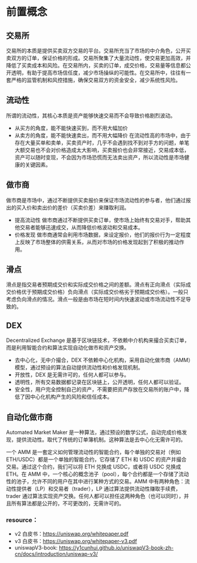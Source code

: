 # 前置概念

## 交易所

交易所的本质是提供买卖双方交易的平台。交易所充当了市场的中介角色，公开买卖双方的订单，保证价格的形成。交易所聚集了大量流动性，使交易更加高效，并降低了买卖成本和风险。在交易所内，买卖的订单，成交价格，交易量等信息都公开透明，有助于提高市场信任度，减少市场操纵的可能性。在交易所中，往往有一套严格的监管机制和风控措施，确保交易双方的资金安全，减少系统性风险。

## 流动性

所谓的流动性，其核心本质是资产能够快速交易而不会导致价格剧烈波动。

- 从买方的角度，能不能快速买到，而不用大幅加价
- 从卖方的角度，能不能快速卖出，而不用大幅降价
  在流动性高的市场中，由于存在大量买单和卖单，买卖资产时，几乎不会遇到找不到对手方的问题，单笔大额交易也不会对价格造成太大影响，买卖报价也会非常接近，交易成本低，资产可以随时变现，不会因为市场恐慌而无法卖出资产，所以流动性是市场健康的关键因素。

## 做市商

做市商是市场中，通过不断提供买卖报价来保证市场流动性的参与者，他们通过报出的买入价和卖出价的差价（买卖价差）来赚取利润。

- 提高流动性
  做市商通过不断提供买卖订单，使市场上始终有交易对手，帮助其他交易者能够迅速成交，从而降低价格波动和交易成本。
- 价格发现
  做市商通常会利用市场数据，来设定报价，他们的报价行为一定程度上反映了市场整体的供需关系，从而对市场的价格发现起到了积极的推动作用。

## 滑点

滑点是指交易者预期成交价和实际成交价格之间的差额。滑点有正向滑点（实际成交价格优于预期成交价格）负向滑点（实际成交价格劣于预期成交价格）。一般只考虑负向滑点的情况。滑点一般是由市场在短时间内快速波动或市场流动性不足导致的。

## DEX

Decentralized Exchange 是基于区块链技术，不依赖中介机构来撮合买卖订单，而是利用智能合约和算法实现自动化做市和资产交换。

- 去中心化，无中介撮合，DEX 不依赖中心化机构，采用自动化做市商（AMM）模型，通过预设的算法自动提供流动性和价格发现机制。
- 开放性，DEX 是无需许可的，任何人都可以参与。
- 透明性，所有交易数据都记录在区块链上，公开透明，任何人都可以验证。
- 安全性，用户完全控制自己的资产，不需要把资产存放在交易所的账户中，降低了因中心化机构产生的风险和信任成本。

## 自动化做市商

Automated Market Maker 是一种算法，通过预设的数学公式，自动完成价格发现，提供流动性。取代了传统的订单簿机制。这种算法是去中心化无需许可的。

一个 AMM 是一套定义如何管理流动性的智能合约，每个单独的交易对（例如 ETH/USDC）都是一个单独的智能合约，它存储了 ETH 和 USDC 的资产并撮合交易。通过这个合约，我们可以将 ETH 兑换成 USDC，或者将 USDC 兑换成 ETH。在 AMM 中，一个核心的概念池子（pool），每个合约都是一个存储了流动性的池子，允许不同的用户在其中进行某种方式的交易。AMM 中有两种角色：流动性提供者（LP）和交易者（trader），LP 通过算法提供流动性赚取手续费，trader 通过算法实现资产交换。任何人都可以担任这两种角色（也可以同时），并且所有算法都是公开的，不可更改的，无需许可的。

### resource：

- v2 白皮书：https://uniswap.org/whitepaper.pdf
- v3 白皮书：https://uniswap.org/whitepaper-v3.pdf
- uniswapV3-book: https://y1cunhui.github.io/uniswapV3-book-zh-cn/docs/introduction/uniswap-v3/
